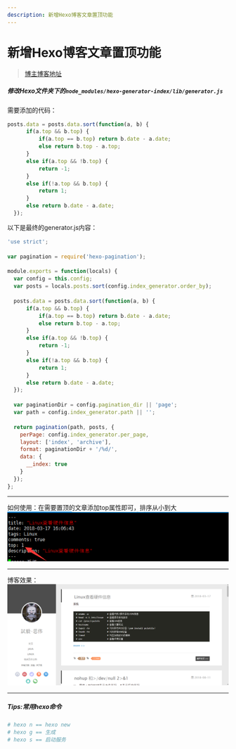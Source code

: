 ```yaml
---
description: 新增Hexo博客文章置顶功能
---
```


# 新增Hexo博客文章置顶功能

> [博主博客地址](https://ayjcsgm.github.io/)

##### 修改Hexo文件夹下的`node_modules/hexo-generator-index/lib/generator.js`
需要添加的代码：
```javascript
posts.data = posts.data.sort(function(a, b) {
      if(a.top && b.top) {
          if(a.top == b.top) return b.date - a.date;
          else return b.top - a.top;
      }
      else if(a.top && !b.top) {
          return -1;
      }
      else if(!a.top && b.top) {
          return 1;
      }
      else return b.date - a.date;
  });
```

以下是最终的generator.js内容：

```javascript
'use strict';

var pagination = require('hexo-pagination');

module.exports = function(locals) {
  var config = this.config;
  var posts = locals.posts.sort(config.index_generator.order_by);

  posts.data = posts.data.sort(function(a, b) {
      if(a.top && b.top) {
          if(a.top == b.top) return b.date - a.date;
          else return b.top - a.top;
      }
      else if(a.top && !b.top) {
          return -1;
      }
      else if(!a.top && b.top) {
          return 1;
      }
      else return b.date - a.date;
  });

  var paginationDir = config.pagination_dir || 'page';
  var path = config.index_generator.path || '';

  return pagination(path, posts, {
    perPage: config.index_generator.per_page,
    layout: ['index', 'archive'],
    format: paginationDir + '/%d/',
    data: {
      __index: true
    }
  });
};
```
----
如何使用：在需要置顶的文章添加top属性即可，排序从小到大![](/assets/jianshu/2743275-85427a7ca0fa1c91.png)

----
博客效果：![](/assets/jianshu/2743275-d3826b5a2d621b67.png)

----
##### Tips:常用hexo命令
```bash
# hexo n == hexo new
# hexo g == 生成
# hexo s == 启动服务
```